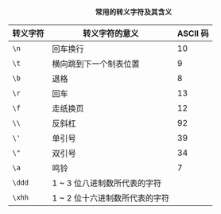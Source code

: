 <center><b>常用的转义字符及其含义</b></center>

| 转义字符 | 转义字符的意义                 | ASCII 码 |
| -------- | ------------------------------ | -------- |
| `\n`     | 回车换行                       | 10       |
| `\t`     | 横向跳到下一个制表位置         | 9        |
| `\b`     | 退格                           | 8        |
| `\r`     | 回车                           | 13       |
| `\f`     | 走纸换页                       | 12       |
| `\\`     | 反斜杠                         | 92       |
| `\'`     | 单引号                         | 39       |
| `\"`     | 双引号                         | 34       |
| `\a`     | 鸣铃                           | 7        |
| `\ddd`   | 1 ~ 3 位八进制数所代表的字符   |          |
| `\xhh`   | 1 ~ 2 位十六进制数所代表的字符 |          |